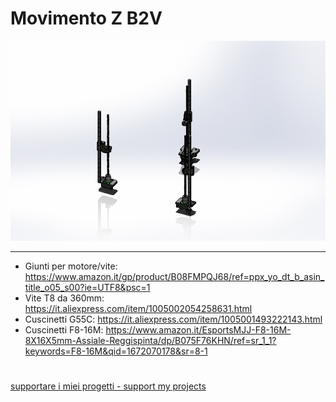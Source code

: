 # Movimento Z B2V

![1](/images/ass_b2v_movimento_z.jpg)

---

- Giunti per motore/vite: https://www.amazon.it/gp/product/B08FMPQJ68/ref=ppx_yo_dt_b_asin_title_o05_s00?ie=UTF8&psc=1
- Vite T8 da 360mm: https://it.aliexpress.com/item/1005002054258631.html
- Cuscinetti G55C: https://it.aliexpress.com/item/1005001493222143.html
- Cuscinetti F8-16M: https://www.amazon.it/EsportsMJJ-F8-16M-8X16X5mm-Assiale-Reggispinta/dp/B075F76KHN/ref=sr_1_1?keywords=F8-16M&qid=1672070178&sr=8-1

#
[supportare i miei progetti - support my projects](https://www.paypal.com/donate/?business=WEP7ZAT7WRN88&no_recurring=0&currency_code=EUR)  
